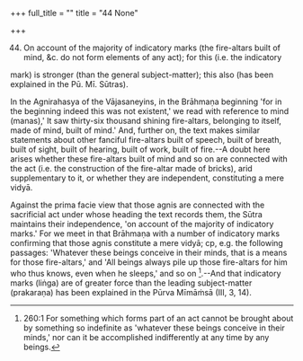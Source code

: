 +++
full_title = ""
title = "44 None"

+++


44. On account of the majority of indicatory marks (the fire-altars built of mind, &c. do not form elements of any act); for this (i.e. the indicatory

mark) is stronger (than the general subject-matter); this also (has been explained in the Pū. Mī. Sūtras).

In the Agnirahasya of the Vājasaneyins, in the Brāhmaṇa beginning 'for in the beginning indeed this was not existent,' we read with reference to mind (manas),' It saw thirty-six thousand shining fire-altars, belonging to itself, made of mind, built of mind.' And, further on, the text makes similar statements about other fanciful fire-altars built of speech, built of breath, built of sight, built of hearing, built of work, built of fire.--A doubt here arises whether these fire-altars built of mind and so on are connected with the act (i.e. the construction of the fire-altar made of bricks), arid supplementary to it, or whether they are independent, constituting a mere vidyā.

Against the prima facie view that those agnis are connected with the sacrificial act under whose heading the text records them, the Sūtra maintains their independence, 'on account of the majority of indicatory marks.' For we meet in that Brāhmaṇa with a number of indicatory marks confirming that those agnis constitute a mere vidyā; cp, e.g. the following passages: 'Whatever these beings conceive in their minds, that is a means for those fire-altars,' and 'All beings always pile up those fire-altars for him who thus knows, even when he sleeps,' and so on [^fn_165].--And that indicatory marks (liṅga) are of greater force than the leading subject-matter (prakaraṇa) has been explained in the Pūrva Mīmāṁsā (III, 3, 14).

[^fn_165]: 260:1 For something which forms part of an act cannot be brought about by something so indefinite as 'whatever these beings conceive in their minds,' nor can it be accomplished indifferently at any time by any beings.

